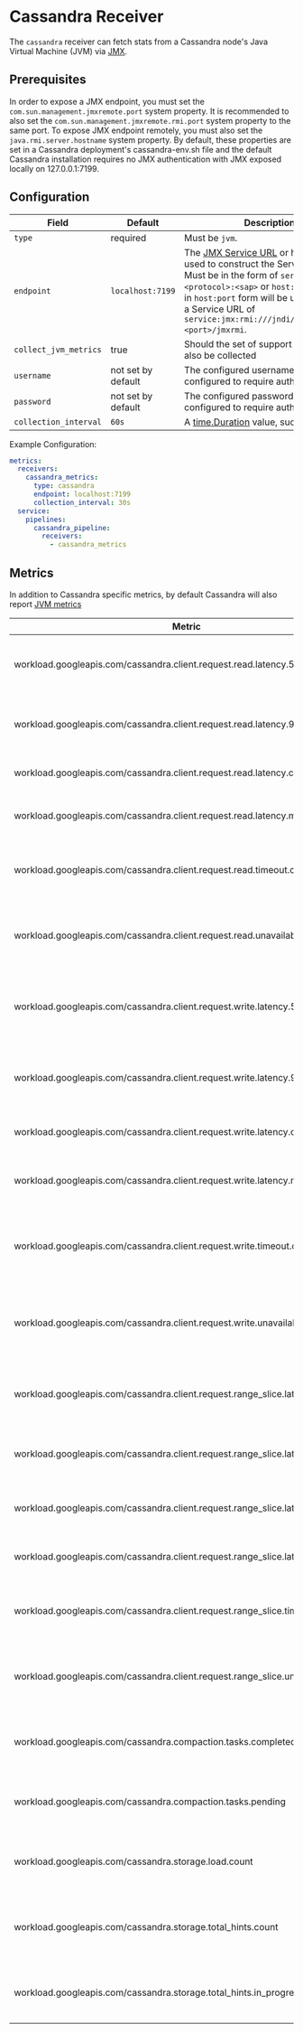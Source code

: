 # Cassandra Receiver

The `cassandra` receiver can fetch stats from a Cassandra node's Java Virtual Machine (JVM) via [JMX](https://www.oracle.com/java/technologies/javase/javamanagement.html).


## Prerequisites

In order to expose a JMX endpoint, you must set the `com.sun.management.jmxremote.port` system property. It is recommended to also set the `com.sun.management.jmxremote.rmi.port` system property to the same port. To expose JMX endpoint remotely, you must also set the `java.rmi.server.hostname` system property. By default, these properties are set in a Cassandra deployment's cassandra-env.sh file and the default Cassandra installation requires no JMX authentication with JMX exposed locally on 127.0.0.1:7199.

## Configuration

| Field                 | Default            | Description |
| ---                   | ---                | ---         |
| `type`                | required           | Must be `jvm`. |
| `endpoint`            | `localhost:7199`   | The [JMX Service URL](https://docs.oracle.com/javase/8/docs/api/javax/management/remote/JMXServiceURL.html) or host and port used to construct the Service URL. Must be in the form of `service:jmx:<protocol>:<sap>` or `host:port`. Values in `host:port` form will be used to create a Service URL of `service:jmx:rmi:///jndi/rmi://<host>:<port>/jmxrmi`. |
| `collect_jvm_metrics` | true               | Should the set of support [JVM metrics](https://github.com/GoogleCloudPlatform/ops-agent/blob/master/docs/jvm.md#metrics) also be collected |
| `username`            | not set by default | The configured username if JMX is configured to require authentication. |
| `password`            | not set by default | The configured password if JMX is configured to require authentication. |
| `collection_interval` | `60s`              | A [time.Duration](https://pkg.go.dev/time#ParseDuration) value, such as `30s` or `5m`. |

Example Configuration:

```yaml
metrics:
  receivers:
    cassandra_metrics:
      type: cassandra
      endpoint: localhost:7199
      collection_interval: 30s
  service:
    pipelines:
      cassandra_pipeline:
        receivers:
          - cassandra_metrics
```

## Metrics
In addition to Cassandra specific metrics, by default Cassandra will also report [JVM metrics](https://github.com/GoogleCloudPlatform/ops-agent/blob/master/docs/jvm.md#metrics)

| Metric                                                                          | Data Type | Unit        | Labels | Description |
| ---                                                                             | ---       | ---         | ---    | ---         | 
| workload.googleapis.com/cassandra.client.request.read.latency.50p               | gauge     | µs          |        | Standard read request latency - 50th percentile |
| workload.googleapis.com/cassandra.client.request.read.latency.99p               | gauge     | µs          |        | Standard read request latency - 99th percentile |
| workload.googleapis.com/cassandra.client.request.read.latency.count             | cumulative       | µs          |        | Number of read requests |
| workload.googleapis.com/cassandra.client.request.read.latency.max               | gauge     | µs          |        | Maximum standard read request latency |
| workload.googleapis.com/cassandra.client.request.read.timeout.count             | cumulative       | 1           |        | Number of standard read request timeouts encountered |
| workload.googleapis.com/cassandra.client.request.read.unavailable.count         | cumulative       | 1           |        | Number of standard read request unavailable exceptions encountered |
| workload.googleapis.com/cassandra.client.request.write.latency.50p              | gauge     | µs          |        | Standard write request latency - 50th percentile |
| workload.googleapis.com/cassandra.client.request.write.latency.99p              | gauge     | µs          |        | Standard write request latency - 99th percentile |
| workload.googleapis.com/cassandra.client.request.write.latency.count            | cumulative       | µs          |        | Number of write requests |
| workload.googleapis.com/cassandra.client.request.write.latency.max              | gauge     | µs          |        | Maximum standard write request latency |
| workload.googleapis.com/cassandra.client.request.write.timeout.count            | cumulative       | 1           |        | Number of standard write request timeouts encountered |
| workload.googleapis.com/cassandra.client.request.write.unavailable.count        | cumulative       | 1           |        | Number of standard write request unavailable exceptions encountered |
| workload.googleapis.com/cassandra.client.request.range_slice.latency.50p        | gauge     | µs          |        | Token range read request latency - 50th percentile |
| workload.googleapis.com/cassandra.client.request.range_slice.latency.99p        | gauge     | µs          |        | Token range read request latency - 99th percentile |
| workload.googleapis.com/cassandra.client.request.range_slice.latency.count      | cumulative       | µs          |        | Number of token range read requests |
| workload.googleapis.com/cassandra.client.request.range_slice.latency.max        | gauge     | µs          |        | Maximum token range read request latency |
| workload.googleapis.com/cassandra.client.request.range_slice.timeout.count      | cumulative       | 1           |        | Number of token range read request timeouts encountered |
| workload.googleapis.com/cassandra.client.request.range_slice.unavailable.count  | cumulative       | 1           |        | Number of token range read request unavailable exceptions encountered |
| workload.googleapis.com/cassandra.compaction.tasks.completed                    | cumulative       | 1           |        | Number of completed compactions since server start |
| workload.googleapis.com/cassandra.compaction.tasks.pending                      | gauge     | 1           |        | Estimated number of compactions remaining to perform |
| workload.googleapis.com/cassandra.storage.load.count                            | cumulative       | bytes       |        | Size of the on disk data size this node manages |
| workload.googleapis.com/cassandra.storage.total_hints.count                     | cumulative       | 1           |        | Number of hint messages written to this node since start |
| workload.googleapis.com/cassandra.storage.total_hints.in_progress.count         | cumulative       | 1           |        | Number of hints attempting to be sent currently |
